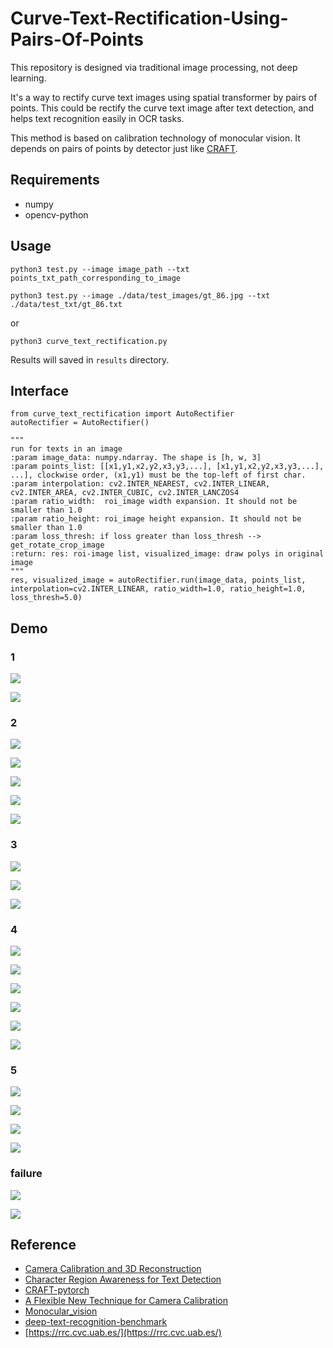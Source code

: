 # Curve-Text-Rectification-Using-Pairs-Of-Points

This repository  is designed via traditional image processing, not deep learning. 

It's a way to rectify curve text images using spatial transformer by pairs of points. This could be rectify the curve text image after text detection, and helps text recognition easily in OCR tasks. 

This method is based on calibration technology of monocular vision. It depends on pairs of points by detector just like [CRAFT](https://arxiv.org/abs/1904.01941).

## Requirements

- numpy
- opencv-python

## Usage

```
python3 test.py --image image_path --txt points_txt_path_corresponding_to_image
```

```
python3 test.py --image ./data/test_images/gt_86.jpg --txt ./data/test_txt/gt_86.txt
```

or

```
python3 curve_text_rectification.py
```

Results will saved in `results` directory.

## Interface

```
from curve_text_rectification import AutoRectifier
autoRectifier = AutoRectifier()

"""
run for texts in an image
:param image_data: numpy.ndarray. The shape is [h, w, 3]
:param points_list: [[x1,y1,x2,y2,x3,y3,...], [x1,y1,x2,y2,x3,y3,...], ...], clockwise order, (x1,y1) must be the top-left of first char.
:param interpolation: cv2.INTER_NEAREST, cv2.INTER_LINEAR, cv2.INTER_AREA, cv2.INTER_CUBIC, cv2.INTER_LANCZOS4
:param ratio_width:  roi_image width expansion. It should not be smaller than 1.0
:param ratio_height: roi_image height expansion. It should not be smaller than 1.0
:param loss_thresh: if loss greater than loss_thresh --> get_rotate_crop_image
:return: res: roi-image list, visualized_image: draw polys in original image
"""
res, visualized_image = autoRectifier.run(image_data, points_list, interpolation=cv2.INTER_LINEAR, ratio_width=1.0, ratio_height=1.0, loss_thresh=5.0)
```

## Demo

### 1

![](./images/vis_arc_text.jpg)

![](./images/OneBoxImageResult.jpg)

### 2

![](./images/vis_gt_91.jpg)

![](./images/vis_gt_91_1.jpg)

![](./images/vis_gt_91_2.jpg)

![](./images/vis_gt_91_3.jpg)

![](./images/vis_gt_91_4.jpg)

### 3

![](./images/vis_gt_61.jpg)

![](./images/vis_gt_61_3.jpg)

![](./images/vis_gt_61_9.jpg)

### 4

![](./images/vis_gt_86.jpg)

![](./images/vis_gt_86_1.jpg)

![](./images/vis_gt_86_2.jpg)

![](./images/vis_gt_86_6.jpg)

![](./images/vis_gt_86_9.jpg)

![](./images/vis_gt_86_13.jpg)

### 5

![](./images/vis_gt_57.jpg)

![](./images/vis_gt_57_1.jpg)

![](./images/vis_gt_57_2.jpg)

![](./images/vis_gt_57_3.jpg)

### failure

![](./images/vis_gt_46.jpg)

![](./images/vis_gt_46_1.jpg)

## Reference

- [Camera Calibration and 3D Reconstruction](https://docs.opencv.org/3.4.12/d9/d0c/group__calib3d.html)
- [Character Region Awareness for Text Detection](https://arxiv.org/abs/1904.01941)
- [CRAFT-pytorch](https://github.com/clovaai/CRAFT-pytorch)
- [A Flexible New Technique for Camera Calibration](https://www.microsoft.com/en-us/research/wp-content/uploads/2016/02/tr98-71.pdf)
- [Monocular_vision](https://en.wikipedia.org/wiki/Monocular_vision)
- [deep-text-recognition-benchmark](https://arxiv.org/abs/1904.01906)
- [https://rrc.cvc.uab.es/](https://rrc.cvc.uab.es/)